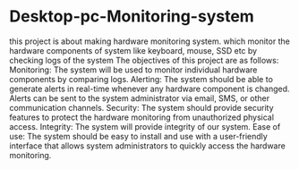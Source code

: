 # Desktop-pc-Monitoring-system
this project is about making hardware monitoring system. which monitor the hardware components of system like keyboard, mouse, SSD etc by checking logs of the system
The objectives of this project are as follows:
Monitoring: The system will be used to monitor individual hardware components by comparing logs.
Alerting: The system should be able to generate alerts in real-time whenever any hardware component is changed. Alerts can be sent to the system administrator via email, SMS, or other communication channels.
Security: The system should provide security features to protect the hardware monitoring from unauthorized physical access.
Integrity: The system will provide integrity of our system.
Ease of use: The system should be easy to install and use with a user-friendly interface that allows system administrators to quickly access the hardware monitoring.

